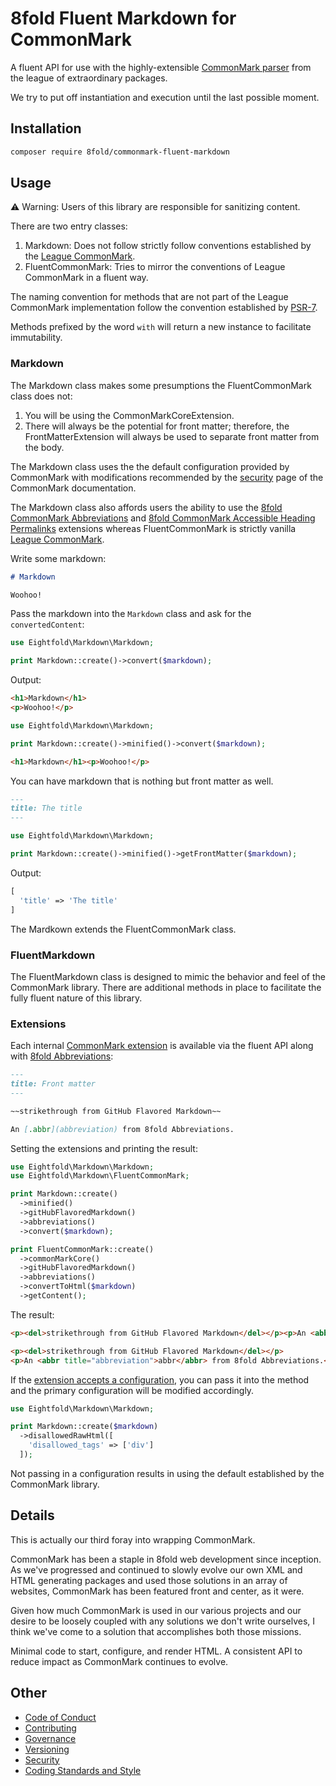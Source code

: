 # 8fold Fluent Markdown for CommonMark

A fluent API for use with the highly-extensible [CommonMark parser](https://commonmark.thephpleague.com/2.0/) from the league of extraordinary packages.

We try to put off instantiation and execution until the last possible moment.

## Installation

```bash
composer require 8fold/commonmark-fluent-markdown
```

## Usage

⚠️ Warning: Users of this library are responsible for sanitizing content.

There are two entry classes:

1. Markdown: Does not follow strictly follow conventions established by the [League CommonMark](https://commonmark.thephpleague.com).
2. FluentCommonMark: Tries to mirror the conventions of League CommonMark in a fluent way.

The naming convention for methods that are not part of the League CommonMark implementation follow the convention established by [PSR-7](https://www.php-fig.org/psr/psr-7/).

Methods prefixed by the word `with` will return a new instance to facilitate immutability.

### Markdown

The Markdown class makes some presumptions the FluentCommonMark class does not:

1. You will be using the CommonMarkCoreExtension.
2. There will always be the potential for front matter; therefore, the FrontMatterExtension will always be used to separate front matter from the body.

The Markdown class uses the the default configuration provided by CommonMark with modifications recommended by the [security](https://commonmark.thephpleague.com/2.0/security/) page of the CommonMark documentation.

The Markdown class also affords users the ability to use the [8fold CommonMark Abbreviations](https://github.com/8fold/commonmark-abbreviations) and [8fold CommonMark Accessible Heading Permalinks](https://github.com/8fold/commonmark-accessible-heading-permalinks) extensions whereas FluentCommonMark is strictly vanilla [League CommonMark](https://commonmark.thephpleague.com).

Write some markdown:

```markdown
# Markdown

Woohoo!
```

Pass the markdown into the `Markdown` class and ask for the `convertedContent`:

```php
use Eightfold\Markdown\Markdown;

print Markdown::create()->convert($markdown);
```

Output:

```html
<h1>Markdown</h1>
<p>Woohoo!</p>

```

```php
use Eightfold\Markdown\Markdown;

print Markdown::create()->minified()->convert($markdown);
```

```html
<h1>Markdown</h1><p>Woohoo!</p>
```

You can have markdown that is nothing but front matter as well.

```markdown
---
title: The title
---
```

```php
use Eightfold\Markdown\Markdown;

print Markdown::create()->minified()->getFrontMatter($markdown);
```

Output:

```php
[
  'title' => 'The title'
]

```

The Mardkown extends the FluentCommonMark class.

### FluentMarkdown

The FluentMarkdown class is designed to mimic the behavior and feel of the CommonMark library. There are additional methods in place to facilitate the fully fluent nature of this library.

### Extensions

Each internal [CommonMark extension](https://commonmark.thephpleague.com/2.0/extensions/overview/) is available via the fluent API along with
[8fold Abbreviations](https://github.com/8fold/commonmark-abbreviations):

```markdown
---
title: Front matter
---

~~strikethrough from GitHub Flavored Markdown~~

An [.abbr](abbreviation) from 8fold Abbreviations.
```

Setting the extensions and printing the result:

```php
use Eightfold\Markdown\Markdown;
use Eightfold\Markdown\FluentCommonMark;

print Markdown::create()
  ->minified()
  ->gitHubFlavoredMarkdown()
  ->abbreviations()
  ->convert($markdown);

print FluentCommonMark::create()
  ->commonMarkCore()
  ->gitHubFlavoredMarkdown()
  ->abbreviations()
  ->convertToHtml($markdown)
  ->getContent();
```

The result:

```html
<p><del>strikethrough from GitHub Flavored Markdown</del></p><p>An <abbr title="abbreviation">abbr</abbr> from 8fold Abbreviations.</p>

<p><del>strikethrough from GitHub Flavored Markdown</del></p>
<p>An <abbr title="abbreviation">abbr</abbr> from 8fold Abbreviations.</p>
```

If the [extension accepts a configuration](https://commonmark.thephpleague.com/2.0/extensions/disallowed-raw-html/), you can pass it into the method and the primary configuration will be modified accordingly.

```php
use Eightfold\Markdown\Markdown;

print Markdown::create($markdown)
  ->disallowedRawHtml([
    'disallowed_tags' => ['div']
  ]);
```

Not passing in a configuration results in using the default established by the CommonMark library.

## Details

This is actually our third foray into wrapping CommonMark.

CommonMark has been a staple in 8fold web development since inception. As we've progressed and continued to slowly evolve our own XML and HTML generating packages
and used those solutions in an array of websites, CommonMark has been featured front and center, as it were.

Given how much CommonMark is used in our various projects and our desire to be loosely coupled with any solutions we don't write ourselves, I think we've come to a solution that accomplishes both those missions.

Minimal code to start, configure, and render HTML. A consistent API to reduce impact as CommonMark continues to evolve.

## Other

- [Code of Conduct](https://github.com/8fold/commonmark-fluent-markdown/blob/main/.github/CODE_OF_CONDUCT.md)
- [Contributing](https://github.com/8fold/commonmark-fluent-markdown/blob/main/.github/CONTRIBUTING.md)
- [Governance](https://github.com/8fold/commonmark-fluent-markdown/blob/main/.github/GOVERNANCE.md)
- [Versioning](https://github.com/8fold/commonmark-fluent-markdown/blob/main/.github/VERSIONING.md)
- [Security](https://github.com/8fold/commonmark-fluent-markdown/blob/main/.github/SECURITY.md)
- [Coding Standards and Style](https://github.com/8fold/commonmark-fluent-markdown/blob/main/.github/coding-standards-and-styles.md)

